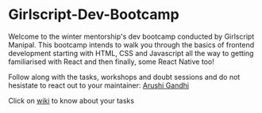 # Girlscript-Dev-Bootcamp

Welcome to the winter mentorship's dev bootcamp conducted by Girlscript Manipal. This bootcamp intends to walk you through the basics of frontend development starting with HTML, CSS and Javascript all the way to getting familiarised with React and then finally, some React Native too!

Follow along with the tasks, workshops and doubt sessions and do not hesistate to react out to your maintainer: [Arushi Gandhi](https://github.com/Arushigandhi)

Click on [wiki](https://github.com/GirlScript-Manipal/Girlscript-Dev-Bootcamp/wiki) to know about your tasks 

